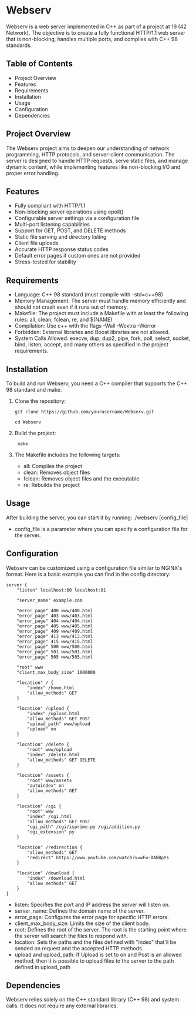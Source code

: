 # Webserv

Webserv is a web server implemented in C++ as part of a project at 19 (42 Network). The objective is to create a fully functional HTTP/1.1 web server that is non-blocking, handles multiple ports, and complies with C++ 98 standards.

## Table of Contents

- Project Overview
- Features
- Requirements
- Installation
- Usage
- Configuration
- Dependencies

## Project Overview

The Webserv project aims to deepen our understanding of network programming, HTTP protocols, and server-client communication. The server is designed to handle HTTP requests, serve static files, and manage dynamic content, while implementing features like non-blocking I/O and proper error handling.

## Features

- Fully compliant with HTTP/1.1
- Non-blocking server operations using epoll()
- Configurable server settings via a configuration file
- Multi-port listening capabilities
- Support for GET, POST, and DELETE methods
- Static file serving and directory listing
- Client file uploads
- Accurate HTTP response status codes
- Default error pages if custom ones are not provided
- Stress-tested for stability

## Requirements

- Language: C++ 98 standard (must compile with -std=c++98)
- Memory Management: The server must handle memory efficiently and should not crash even if it runs out of memory.
- Makefile: The project must include a Makefile with at least the following rules: all, clean, fclean, re, and $(NAME)
- Compilation: Use c++ with the flags -Wall -Wextra -Werror
- Forbidden: External libraries and Boost libraries are not allowed.
- System Calls Allowed: execve, dup, dup2, pipe, fork, poll, select, socket, bind, listen, accept, and many others as specified in the project requirements.

## Installation

To build and run Webserv, you need a C++ compiler that supports the C++ 98 standard and make.

1. Clone the repository:

	```git clone https://github.com/yourusername/Webserv.git```

	```cd Webserv```

3. Build the project:


		make

5. The Makefile includes the following targets:
   - all: Compiles the project
   - clean: Removes object files
   - fclean: Removes object files and the executable
   - re: Rebuilds the project

## Usage

After building the server, you can start it by running:
./webserv [config_file]

- config_file is a parameter where you can specify a configuration file for the server.

## Configuration

Webserv can be customized using a configuration file similar to NGINX's format. Here is a basic example you can find in the config directory:

	server {
		"listen" localhost:80 localhost:81
	
		"server_name" example.com
	
		"error_page" 400 www/400.html
		"error_page" 403 www/403.html
		"error_page" 404 www/404.html
		"error_page" 405 www/405.html
		"error_page" 409 www/409.html
		"error_page" 413 www/413.html
		"error_page" 415 www/415.html
		"error_page" 500 www/500.html
		"error_page" 501 www/501.html
		"error_page" 505 www/505.html
	
		"root" www
		"client_max_body_size" 1000000
	
		"location" / {
			"index" /home.html
			"allow_methods" GET
		}
	
		"location" /upload {
			"index" /upload.html
			"allow_methods" GET POST
			"upload_path" www/upload
			"upload" on
		}
	
		"location" /delete {
			"root" www/upload
			"index" /delete.html
			"allow_methods" GET DELETE
		}
	
		"location" /assets {
			"root" www/assets
			"autoindex" on
			"allow_methods" GET
		}
	
		"location" /cgi {
			"root" www
			"index" /cgi.html
			"allow_methods" GET POST
			"cgi_path" /cgi/isprime.py /cgi/addition.py
			"cgi_extension" py
		}
	
		"location" /redirection {
			"allow_methods" GET
			"redirect" https://www.youtube.com/watch?v=wFw-8AGBpYs
		}
	
		"location" /download {
			"index" /download.html
			"allow_methods" GET
		}
	}


- listen: Specifies the port and IP address the server will listen on.
- server_name: Defines the domain name of the server.
- error_page: Configures the error page for specific HTTP errors.
- client_max_body_size: Limits the size of the client body.
- root: Defines the root of the server. The root is the starting point where the server will search the files to respond with.
- location: Sets the paths and the files defined with "index" that'll be sended on request and the accepted HTTP methods.
- upload and upload_path: If Upload is set to on and Post is an allowed method, then it is possible to upload files to the server to the path defined in upload_path

## Dependencies

Webserv relies solely on the C++ standard library (C++ 98) and system calls. It does not require any external libraries.
